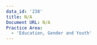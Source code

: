 ```yaml
---
data_id: '238'
title: N/A
Document URL: N/A
Practice Area:
  - 'Education, Gender and Youth'
---
```


